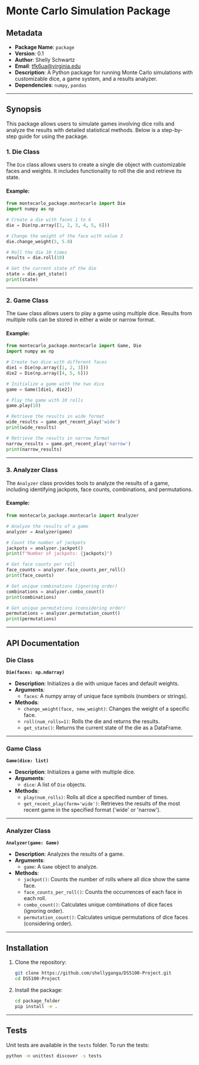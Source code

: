 
# Monte Carlo Simulation Package

## Metadata
- **Package Name**: `package`
- **Version**: 0.1
- **Author**: Shelly Schwartz
- **Email**: tfk6ua@virginia.edu
- **Description**: A Python package for running Monte Carlo simulations with customizable dice, a game system, and a results analyzer.
- **Dependencies**: `numpy`, `pandas`

---

## Synopsis
This package allows users to simulate games involving dice rolls and analyze the results with detailed statistical methods. Below is a step-by-step guide for using the package.

### 1. Die Class
The `Die` class allows users to create a single die object with customizable faces and weights. It includes functionality to roll the die and retrieve its state.

#### Example:
```python
from montecarlo_package.montecarlo import Die
import numpy as np

# Create a die with faces 1 to 6
die = Die(np.array([1, 2, 3, 4, 5, 6]))

# Change the weight of the face with value 3
die.change_weight(3, 5.0)

# Roll the die 10 times
results = die.roll(10)

# Get the current state of the die
state = die.get_state()
print(state)
```

---

### 2. Game Class
The `Game` class allows users to play a game using multiple dice. Results from multiple rolls can be stored in either a wide or narrow format.

#### Example:
```python
from montecarlo_package.montecarlo import Game, Die
import numpy as np

# Create two dice with different faces
die1 = Die(np.array([1, 2, 3]))
die2 = Die(np.array([4, 5, 6]))

# Initialize a game with the two dice
game = Game([die1, die2])

# Play the game with 10 rolls
game.play(10)

# Retrieve the results in wide format
wide_results = game.get_recent_play('wide')
print(wide_results)

# Retrieve the results in narrow format
narrow_results = game.get_recent_play('narrow')
print(narrow_results)
```

---

### 3. Analyzer Class
The `Analyzer` class provides tools to analyze the results of a game, including identifying jackpots, face counts, combinations, and permutations.

#### Example:
```python
from montecarlo_package.montecarlo import Analyzer

# Analyze the results of a game
analyzer = Analyzer(game)

# Count the number of jackpots
jackpots = analyzer.jackpot()
print(f"Number of jackpots: {jackpots}")

# Get face counts per roll
face_counts = analyzer.face_counts_per_roll()
print(face_counts)

# Get unique combinations (ignoring order)
combinations = analyzer.combo_count()
print(combinations)

# Get unique permutations (considering order)
permutations = analyzer.permutation_count()
print(permutations)
```

---

## API Documentation

### Die Class
**`Die(faces: np.ndarray)`**
- **Description**: Initializes a die with unique faces and default weights.
- **Arguments**:
  - `faces`: A numpy array of unique face symbols (numbers or strings).
- **Methods**:
  - `change_weight(face, new_weight)`: Changes the weight of a specific face.
  - `roll(num_rolls=1)`: Rolls the die and returns the results.
  - `get_state()`: Returns the current state of the die as a DataFrame.

---

### Game Class
**`Game(dice: list)`**
- **Description**: Initializes a game with multiple dice.
- **Arguments**:
  - `dice`: A list of `Die` objects.
- **Methods**:
  - `play(num_rolls)`: Rolls all dice a specified number of times.
  - `get_recent_play(form='wide')`: Retrieves the results of the most recent game in the specified format ('wide' or 'narrow').

---

### Analyzer Class
**`Analyzer(game: Game)`**
- **Description**: Analyzes the results of a game.
- **Arguments**:
  - `game`: A `Game` object to analyze.
- **Methods**:
  - `jackpot()`: Counts the number of rolls where all dice show the same face.
  - `face_counts_per_roll()`: Counts the occurrences of each face in each roll.
  - `combo_count()`: Calculates unique combinations of dice faces (ignoring order).
  - `permutation_count()`: Calculates unique permutations of dice faces (considering order).

---

## Installation

1. Clone the repository:
   ```bash
   git clone https://github.com/shellyganga/DS5100-Project.git
   cd DS5100-Project
   ```

2. Install the package:
   ```bash
   cd package_folder
   pip install -e .
   ```

---

## Tests

Unit tests are available in the `tests` folder. To run the tests:
```bash
python -m unittest discover -s tests
```

